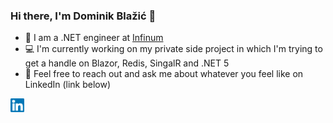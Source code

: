 ﻿### Hi there, I'm Dominik Blažić 👋

- :office: I am a .NET engineer at <a href="https://www.infinum.com/">Infinum</a>
- :computer: I'm currently working on my private side project in which I'm trying to get a handle on Blazor, Redis, SingalR and .NET 5
- 💬 Feel free to reach out and ask me about whatever you feel like on LinkedIn (link below)


<a href="https://www.linkedin.com/in/dominikblazic/">
  <img align="left" alt="Dominik's LinkedIN" width="22px" src="https://raw.githubusercontent.com/dominikblazic/dominikblazic/master/assets/linkedin1.svg" />
</a>


<!--
**dominikblazic/dominikblazic** is a ✨ _special_ ✨ repository because its `README.md` (this file) appears on your GitHub profile.

Here are some ideas to get you started:

- 👯 I’m looking to collaborate on ...
- 🤔 I’m looking for help with ...
- 💬 Ask me about ...
- 📫 How to reach me: ...
- 😄 Pronouns: ...
- ⚡ Fun fact: ...

-->
